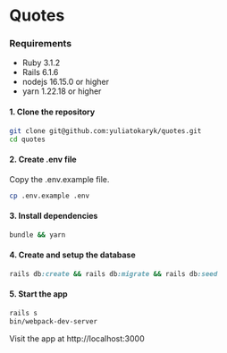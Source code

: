 # Quotes

### Requirements

- Ruby 3.1.2
- Rails 6.1.6
- nodejs 16.15.0 or higher
- yarn 1.22.18 or higher

#### 1. Clone the repository

```bash
git clone git@github.com:yuliatokaryk/quotes.git
cd quotes
```

#### 2. Create .env file

Copy the .env.example file.

```bash
cp .env.example .env
```

#### 3. Install dependencies

```bash
bundle && yarn
```

#### 4. Create and setup the database

```ruby
rails db:create && rails db:migrate && rails db:seed
```

#### 5. Start the app

```bash
rails s
bin/webpack-dev-server
```

Visit the app at http://localhost:3000
